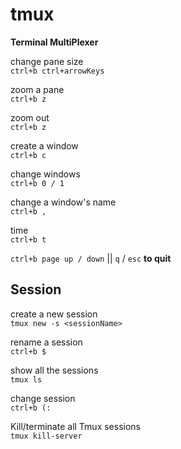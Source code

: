 # tmux

**Terminal MultiPlexer**

change pane size  
`ctrl+b ctrl+arrowKeys`

zoom a pane  
`ctrl+b z`

zoom out  
`ctrl+b z`

create a window  
`ctrl+b c`

change windows  
`ctrl+b 0 / 1`

change a window's name  
`ctrl+b ,`

time  
`ctrl+b t`

`ctrl+b page up / down` || `q` / `esc` **to quit**

## Session

create a new session  
`tmux new -s <sessionName>`

rename a session  
`ctrl+b $`

show all the sessions  
`tmux ls`

change session  
`ctrl+b (:`

Kill/terminate all Tmux sessions  
`tmux kill-server`
